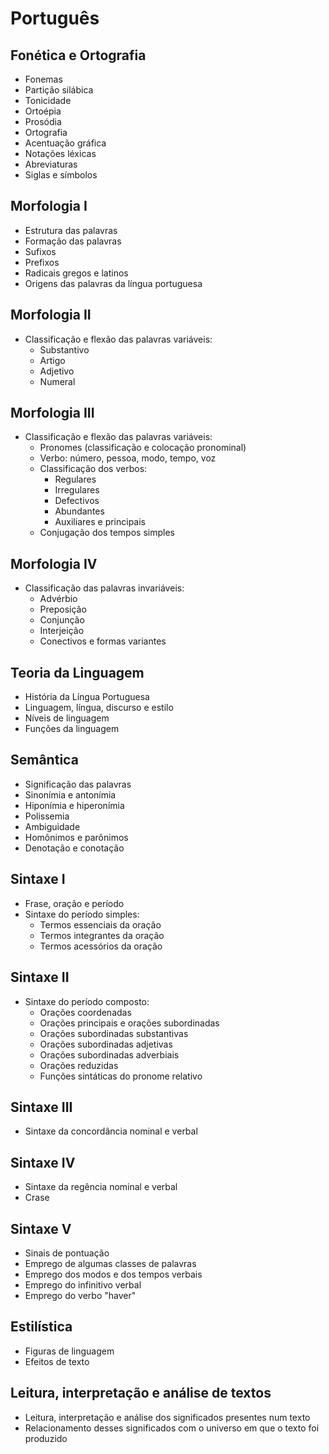# Português

## Fonética e Ortografia
- Fonemas  
- Partição silábica  
- Tonicidade  
- Ortoépia  
- Prosódia  
- Ortografia  
- Acentuação gráfica  
- Notações léxicas  
- Abreviaturas  
- Siglas e símbolos  

## Morfologia I
- Estrutura das palavras  
- Formação das palavras  
- Sufixos  
- Prefixos  
- Radicais gregos e latinos  
- Origens das palavras da língua portuguesa  

## Morfologia II
- Classificação e flexão das palavras variáveis:  
  - Substantivo  
  - Artigo  
  - Adjetivo  
  - Numeral  

## Morfologia III
- Classificação e flexão das palavras variáveis:  
  - Pronomes (classificação e colocação pronominal)  
  - Verbo: número, pessoa, modo, tempo, voz  
  - Classificação dos verbos:  
    - Regulares  
    - Irregulares  
    - Defectivos  
    - Abundantes  
    - Auxiliares e principais  
  - Conjugação dos tempos simples  

## Morfologia IV
- Classificação das palavras invariáveis:  
  - Advérbio  
  - Preposição  
  - Conjunção  
  - Interjeição  
  - Conectivos e formas variantes  

## Teoria da Linguagem
- História da Língua Portuguesa  
- Linguagem, língua, discurso e estilo  
- Níveis de linguagem  
- Funções da linguagem  

## Semântica
- Significação das palavras  
- Sinonímia e antonímia  
- Hiponímia e hiperonímia  
- Polissemia  
- Ambiguidade  
- Homônimos e parônimos  
- Denotação e conotação  

## Sintaxe I
- Frase, oração e período  
- Sintaxe do período simples:  
  - Termos essenciais da oração  
  - Termos integrantes da oração  
  - Termos acessórios da oração  

## Sintaxe II
- Sintaxe do período composto:  
  - Orações coordenadas  
  - Orações principais e orações subordinadas  
  - Orações subordinadas substantivas  
  - Orações subordinadas adjetivas  
  - Orações subordinadas adverbiais  
  - Orações reduzidas  
  - Funções sintáticas do pronome relativo  

## Sintaxe III
- Sintaxe da concordância nominal e verbal  

## Sintaxe IV
- Sintaxe da regência nominal e verbal  
- Crase  

## Sintaxe V
- Sinais de pontuação  
- Emprego de algumas classes de palavras  
- Emprego dos modos e dos tempos verbais  
- Emprego do infinitivo verbal  
- Emprego do verbo "haver"  

## Estilística
- Figuras de linguagem  
- Efeitos de texto  

## Leitura, interpretação e análise de textos
- Leitura, interpretação e análise dos significados presentes num texto  
- Relacionamento desses significados com o universo em que o texto foi produzido  
